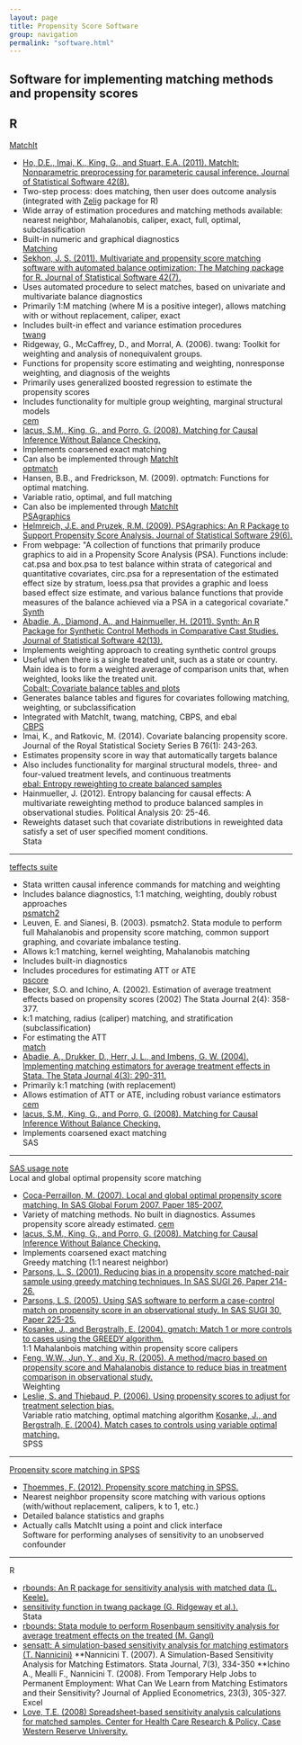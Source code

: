 ```yaml
---
layout: page
title: Propensity Score Software
group: navigation
permalink: "software.html"
---
```


Software for implementing matching methods and propensity scores
-------

R
---
[MatchIt](http://gking.harvard.edu/matchit)
* [Ho, D.E., Imai, K., King, G., and Stuart, E.A. (2011). MatchIt: Nonparametric preprocessing for parameteric causal inference. Journal of Statistical Software 42(8).](http://www.jstatsoft.org/v42/i08)
* Two-step process: does matching, then user does outcome analysis (integrated with [Zelig](gking.harvard.edu/zelig/) package for R)
* Wide array of estimation procedures and matching methods available: nearest neighbor, Mahalanobis, caliper, exact, full, optimal, subclassification
* Built-in numeric and graphical diagnostics <br>
[Matching](http://sekhon.berkeley.edu/matching)
* [Sekhon, J. S. (2011). Multivariate and propensity score matching software with automated balance optimization: The Matching package for R. Journal of Statistical Software 42(7).](http://www.jstatsoft.org/v42/i07)
* Uses automated procedure to select matches, based on univariate and multivariate balance diagnostics
* Primarily 1:M matching (where M is a positive integer), allows matching with or without replacement, caliper, exact
* Includes built-in effect and variance estimation procedures <br>
[twang](http://cran.r-project.org/web/packages/twang/index.html)
* Ridgeway, G., McCaffrey, D., and Morral, A. (2006). twang: Toolkit for weighting and analysis of nonequivalent groups.
* Functions for propensity score estimating and weighting, nonresponse weighting, and diagnosis of the weights
* Primarily uses generalized boosted regression to estimate the propensity scores
* Includes functionality for multiple group weighting, marginal structural models <br>
[cem](http://gking.harvard.edu/cem/)
* [Iacus, S.M., King, G., and Porro, G. (2008). Matching for Causal Inference Without Balance Checking.](gking.harvard.edu/files/abs/cem-abs.shtml)
* Implements coarsened exact matching
* Can also be implemented through [MatchIt](http://gking.harvard.edu/matchit) <br>
[optmatch](http://cran.r-project.org/web/packages/optmatch/index.html)
* Hansen, B.B., and Fredrickson, M. (2009). optmatch: Functions for optimal matching.
* Variable ratio, optimal, and full matching
* Can also be implemented through [MatchIt](http://gking.harvard.edu/matchit) <br>
[PSAgraphics](http://cran.r-project.org/web/packages/PSAgraphics/index.html)
* [Helmreich, J.E. and Pruzek, R.M. (2009). PSAgraphics: An R Package to Support Propensity Score Analysis. Journal of Statistical Software 29(6).](www.jstatsoft.org/v29/i06)
* From webpage: "A collection of functions that primarily produce graphics to aid in a Propensity Score Analysis (PSA). Functions include: cat.psa and box.psa to test balance within strata of categorical and quantitative covariates, circ.psa for a representation of the estimated effect size by stratum, loess.psa that provides a graphic and loess based effect size estimate, and various balance functions that provide measures of the balance achieved via a PSA in a categorical covariate." <br>
[Synth](https://cran.r-project.org/web/packages/Synth/)
* [Abadie, A., Diamond, A., and Hainmueller, H. (2011). Synth: An R Package for Synthetic Control Methods in Comparative Cast Studies. Journal of Statistical Software 42(13).](http://www.jstatsoft.org/v42/i13)
* Implements weighting approach to creating synthetic control groups
* Useful when there is a single treated unit, such as a state or country. Main idea is to form a weighted average of comparison units that, when weighted, looks like the treated unit. <br>
[Cobalt: Covariate balance tables and plots](https://cran.r-project.org/web/packages/cobalt/index.html)
* Generates balance tables and figures for covariates following matching, weighting, or subclassification
* Integrated with MatchIt, twang, matching, CBPS, and ebal <br>
[CBPS](https://cran.r-project.org/web/packages/CBPS/index.html)
* Imai, K., and Ratkovic, M. (2014). Covariate balancing propensity score. Journal of the Royal Statistical Society Series B 76(1): 243-263.
* Estimates propensity score in way that automatically targets balance
* Also includes functionality for marginal structural models, three- and four-valued treatment levels, and continuous treatments <br>
[ebal: Entropy reweighting to create balanced samples](https://cran.r-project.org/web/packages/ebal/index.html)
* Hainmueller, J. (2012). Entropy balancing for causal effects: A multivariate reweighting method to produce balanced samples in observational studies. Political Analysis 20: 25-46.
* Reweights dataset such that covariate distributions in reweighted data satisfy a set of user specified moment conditions. <br>
Stata
-------
[teffects suite](http://www.stata.com/manuals13/te.pdf)
* Stata written causal inference commands for matching and weighting
* Includes balance diagnostics, 1:1 matching, weighting, doubly robust approaches <br>
[psmatch2](http://ideas.repec.org/c/boc/bocode/s432001.html)
* Leuven, E. and Sianesi, B. (2003). psmatch2. Stata module to perform full Mahalanobis and propensity score matching, common support graphing, and covariate imbalance testing.
* Allows k:1 matching, kernel weighting, Mahalanobis matching
* Includes built-in diagnostics
* Includes procedures for estimating ATT or ATE <br>
[pscore](http://www.lrz-muenchen.de/~sobecker/pscore.html)
* Becker, S.O. and Ichino, A. (2002). Estimation of average treatment effects based on propensity scores (2002) The Stata Journal 2(4): 358-377.
* k:1 matching, radius (caliper) matching, and stratification (subclassification)
* For estimating the ATT <br>
[match](http://www.economics.harvard.edu/faculty/imbens/software_imbens)
* [Abadie, A., Drukker, D., Herr, J. L., and Imbens, G. W. (2004). Implementing matching estimators for average treatment effects in Stata. The Stata Journal 4(3): 290-311.](https://www.stata-journal.com/article.html?article=st0072)
* Primarily k:1 matching (with replacement)
* Allows estimation of ATT or ATE, including robust variance estimators <br>
[cem](http://gking.harvard.edu/cem/)
* [Iacus, S.M., King, G., and Porro, G. (2008). Matching for Causal Inference Without Balance Checking.](gking.harvard.edu/files/abs/cem-abs.shtml)
* Implements coarsened exact matching <br>
SAS
------
[SAS usage note](http://support.sas.com/kb/30/971.html) <br>
Local and global optimal propensity score matching
* [Coca-Perraillon, M. (2007). Local and global optimal propensity score matching. In SAS Global Forum 2007. Paper 185-2007.](http://www2.sas.com/proceedings/forum2007/185-2007.pdf)
* Variety of matching methods. No built in diagnostics. Assumes propensity score already estimated.
[cem](http://gking.harvard.edu/cem/)
* [Iacus, S.M., King, G., and Porro, G. (2008). Matching for Causal Inference Without Balance Checking.](gking.harvard.edu/files/abs/cem-abs.shtml)
* Implements coarsened exact matching <br>
Greedy matching (1:1 nearest neighbor)
* [Parsons, L. S. (2001). Reducing bias in a propensity score matched-pair sample using greedy matching techniques. In SAS SUGI 26, Paper 214-26.](http://www2.sas.com/proceedings/sugi26/p214-226.pdf)
* [Parsons, L.S. (2005). Using SAS software to perform a case-control match on propensity score in an observational study. In SAS SUGI 30, Paper 225-25.](http://www2.sas.com/proceedings/sugi25/25/po/25p225.pdf)
* [Kosanke, J., and Bergstralh, E. (2004). gmatch: Match 1 or more controls to cases using the GREEDY algorithm.](http://www.mayo.edu/research/departments-divisions/department-health-sciences-research/division-biomedical-statistics-informatics/software/locally-written-sas-macros) <br>
1:1 Mahalanbois matching within propensity score calipers
* [Feng, W.W., Jun, Y., and Xu, R. (2005). A method/macro based on propensity score and Mahalanobis distance to reduce bias in treatment comparison in observational study.](www.lexjansen.com/pharmasug/2006/publichealthresearch/pr05.pdf) <br>
Weighting
* [Leslie, S. and Thiebaud, P. (2006). Using propensity scores to adjust for treatment selection bias.](http://www.lexjansen.com/wuss/2006/Analytics/ANL-Leslie.pdf) <br>
Variable ratio matching, optimal matching algorithm
[Kosanke, J., and Bergstralh, E. (2004). Match cases to controls using variable optimal matching.](http://www.mayo.edu/research/departments-divisions/department-health-sciences-research/division-biomedical-statistics-informatics/software/locally-written-sas-macros) <br>
SPSS
--------
[Propensity score matching in SPSS](http://arxiv.org/ftp/arxiv/papers/1201/1201.6385.pdf)
* [Thoemmes, F. (2012). Propensity score matching in SPSS.](http://sourceforge.net/projects/psmspss/files/)
* Nearest neighbor propensity score matching with various options (with/without replacement, calipers, k to 1, etc.)
* Detailed balance statistics and graphs
* Actually calls MatchIt using a point and click interface <br>
Software for performing analyses of sensitivity to an unobserved confounder
-----------------------------------------------------------------------------------------------------
R
* [rbounds: An R package for sensitivity analysis with matched data (L. Keele).](http://www.personal.psu.edu/ljk20/rbounds.html)
* [sensitivity function in twang package (G. Ridgeway et al.).](http://rss.acs.unt.edu/Rdoc/library/twang/html/sensitivity.html) <br>
Stata
* [rbounds: Stata module to perform Rosenbaum sensitivity analysis for average treatment effects on the treated (M. Gangl)](http://econpapers.repec.org/software/bocbocode/s438301.htm)
* [sensatt: A simulation-based sensitivity analysis for matching estimators (T. Nannicini)](http://www.tommasonannicini.eu/Portals/0/sensatt_wp_4.pdf)
**Nannicini T. (2007). A Simulation-Based Sensitivity Analysis for Matching Estimators. Stata Journal, 7(3), 334-350
**Ichino A., Mealli F., Nannicini T. (2008). From Temporary Help Jobs to Permanent Employment: What Can We Learn from Matching Estimators and their Sensitivity? Journal of Applied Econometrics, 23(3), 305-327.
Excel
* [Love, T.E. (2008) Spreadsheet-based sensitivity analysis calculations for matched samples. Center for Health Care Research & Policy, Case Western Reserve University.](http://www.chrp.org/propensity/)
